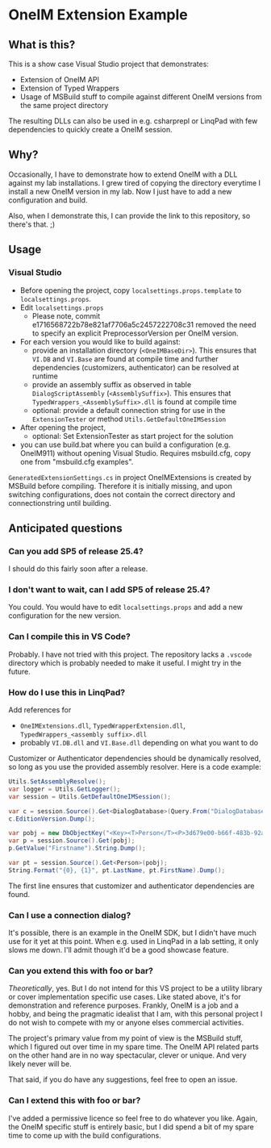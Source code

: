 OneIM Extension Example
==

What is this?
--

This is a show case Visual Studio project that demonstrates:
  
 - Extension of OneIM API  
 - Extension of Typed Wrappers  
 - Usage of MSBuild stuff to compile against different OneIM versions from the same project directory  
  
The resulting DLLs can also be used in e.g. csharprepl or LinqPad with few dependencies to quickly create a OneIM session.

Why?
--

Occasionally, I have to demonstrate how to extend OneIM with a DLL against my lab installations. I grew tired of copying the directory everytime I install a new OneIM version in my lab. Now I just have to add a new configuration and build.  
  
Also, when I demonstrate this, I can provide the link to this repository, so there's that. ;)  
  
Usage
--

### Visual Studio

 - Before opening the project, copy `localsettings.props.template` to `localsettings.props`.
 - Edit `localsettings.props`
   - Please note, commit e1716568722b78e821af7706a5c2457222708c31 removed the need to specify an explicit PreprocessorVersion per OneIM version.
 - For each version you would like to build against:
   - provide an installation directory (`<OneIMBaseDir>`). This ensures that `VI.DB` and `VI.Base` are found at compile time and further dependencies (customizers, authenticator) can be resolved at runtime
   - provide an assembly suffix as observed in table `DialogScriptAssembly` (`<AssemblySuffix>`). This ensures that `TypedWrappers_<AssemblySuffix>.dll` is found at compile time
   - optional: provide a default connection string for use in the `ExtensionTester` or method `Utils.GetDefaultOneIMSession`
 - After opening the project,
   - optional: Set ExtensionTester as start project for the solution
 - you can use build.bat where you can build a configuration (e.g. OneIM911) without opening Visual Studio. Requires msbuild.cfg, copy one from "msbuild.cfg examples".

`GeneratedExtensionSettings.cs` in project OneIMExtensions is created by MSBuild before compiling. Therefore it is initially missing, and upon switching configurations, does not contain the correct directory and connectionstring until building.  
  
Anticipated questions
--

### Can you add SP5 of release 25.4?

I should do this fairly soon after a release.

### I don't want to wait, can I add SP5 of release 25.4?

You could. You would have to edit `localsettings.props` and add a new configuration for the new version.

### Can I compile this in VS Code?

Probably. I have not tried with this project. The repository lacks a `.vscode` directory which is probably needed to make it useful. I might try in the future.

### How do I use this in LinqPad?

Add references for

 - `OneIMExtensions.dll`, `TypedWrapperExtension.dll`, `TypedWrappers_<assembly suffix>.dll`
 - probably `VI.DB.dll` and `VI.Base.dll` depending on what you want to do
  
Customizer or Authenticator dependencies should be dynamically resolved, so long as you use the provided assembly resolver. Here is a code example:

```C#
Utils.SetAssemblyResolve();
var logger = Utils.GetLogger();
var session = Utils.GetDefaultOneIMSession();

var c = session.Source().Get<DialogDatabase>(Query.From("DialogDatabase").SelectNone());
c.EditionVersion.Dump();

var pobj = new DbObjectKey("<Key><T>Person</T><P>3d679e00-b66f-483b-92a4-0dc64c5c9d4e</P></Key>");
var p = session.Source().Get(pobj);
p.GetValue("Firstname").String.Dump();

var pt = session.Source().Get<Person>(pobj);
String.Format("{0}, {1}", pt.LastName, pt.FirstName).Dump();
```
  
The first line ensures that customizer and authenticator dependencies are found.

### Can I use a connection dialog?

It's possible, there is an example in the OneIM SDK, but I didn't have much use for it yet at this point. When e.g. used in LinqPad in a lab setting, it only slows me down. I'll admit though it'd be a good showcase feature.

### Can you extend this with foo or bar?

*Theoretically*, yes. But I do not intend for this VS project to be a utility library or cover implementation specific use cases. Like stated above, it's for demonstration and reference purposes. Frankly, OneIM is a job and a hobby, and being the pragmatic idealist that I am, with this personal project I do not wish to compete with my or anyone elses commercial activities.  
  
The project's primary value from my point of view is the MSBuild stuff, which I figured out over time in my spare time. The OneIM API related parts on the other hand are in no way spectacular, clever or unique. And very likely never will be.

That said, if you do have any suggestions, feel free to open an issue.  

### Can I extend this with foo or bar?

I've added a permissive licence so feel free to do whatever you like. Again, the OneIM specific stuff is entirely basic, but I did spend a bit of my spare time to come up with the build configurations.

